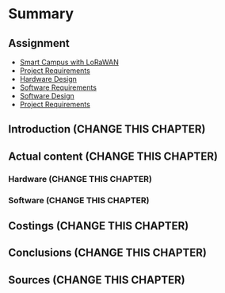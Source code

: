 # Summary
<!-- 
* Building a Smart Campus
    * [Introduction](requirements/README.md)
    * [The Sensors](requirements/chapter1.md)
    * [LoRaWAN](requirements/lorawan.md)
        * [The Things Network](requirements/the-things-network.md)
    * [The Web Portal](requirements/the-web-portal.md)
    
* Smart Campus Project
    * [Redmine](requirements/redmine.md)
    * [Goals](requirements/goals.md)
    * [Iterations](requirements/iterations.md)
    * [Requirements](requirements/project-requirements.md)
 -->

## Assignment

* [Smart Campus with LoRaWAN](README.md)
* [Project Requirements](project/hardware-requirements.md)
* [Hardware Design](project/hardware-design.md)
* [Software Requirements](project/software-requirements.md)
* [Software Design](project/software-design.md)
* [Project Requirements](project/project-requirements.md)

## Introduction \(CHANGE THIS CHAPTER\)

## Actual content \(CHANGE THIS CHAPTER\)

### Hardware \(CHANGE THIS CHAPTER\)

### Software \(CHANGE THIS CHAPTER\)

## Costings \(CHANGE THIS CHAPTER\)

## Conclusions \(CHANGE THIS CHAPTER\)

## Sources \(CHANGE THIS CHAPTER\)